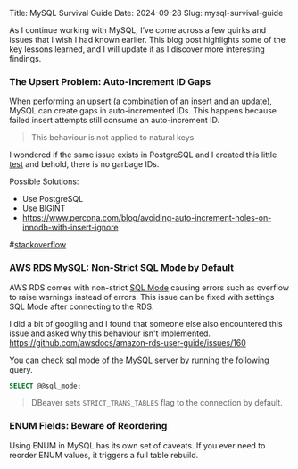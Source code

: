 Title: MySQL Survival Guide
Date: 2024-09-28
Slug: mysql-survival-guide

As I continue working with MySQL, I’ve come across a few quirks and issues that I wish I had known earlier. This blog post highlights some of the key lessons learned, and I will update it as I discover more interesting findings.

### The Upsert Problem: Auto-Increment ID Gaps
When performing an upsert (a combination of an insert and an update), MySQL can create gaps in auto-incremented IDs. This happens because failed insert attempts still consume an auto-increment ID. 

> This behaviour is not applied to natural keys

I wondered if the same issue exists in PostgreSQL and I created this little [test](https://onecompiler.com/postgresql/42ffnyhhv) and behold, there is no garbage IDs.


Possible Solutions:
- Use PostgreSQL
- Use BIGINT
- https://www.percona.com/blog/avoiding-auto-increment-holes-on-innodb-with-insert-ignore

#[stackoverflow](https://stackoverflow.com/questions/3679611/mysql-upsert-and-auto-increment-causes-gaps
)
### AWS RDS MySQL: Non-Strict SQL Mode by Default
AWS RDS comes with non-strict [SQL Mode](https://dev.mysql.com/doc/refman/8.4/en/sql-mode.html) causing errors such as overflow to raise warnings instead of errors. This issue can be fixed with settings SQL Mode after connecting to the RDS. 

I did a bit of googling and I found that someone else also encountered this issue and asked why this behaviour isn't implemented.
https://github.com/awsdocs/amazon-rds-user-guide/issues/160



You can check sql mode of the MySQL server by running the following query.
```sql
SELECT @@sql_mode;
```

> DBeaver sets `STRICT_TRANS_TABLES` flag to the connection by default.



### ENUM Fields: Beware of Reordering
Using ENUM in MySQL has its own set of caveats. If you ever need to reorder ENUM values, it triggers a full table rebuild.
